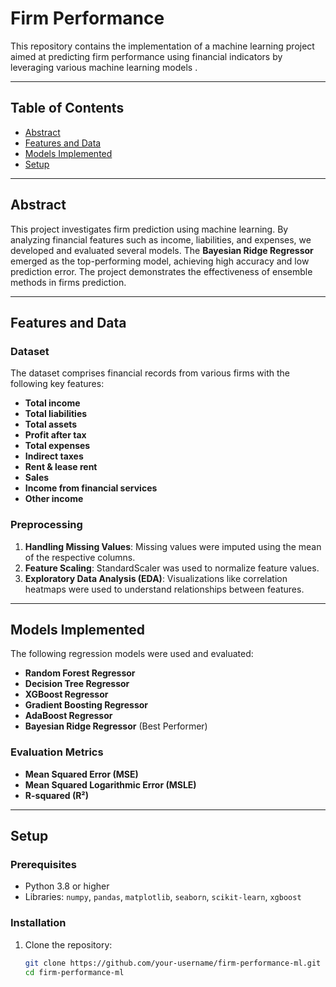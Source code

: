 # Firm Performance 

This repository contains the implementation of a machine learning project aimed at predicting firm performance using financial indicators by leveraging various machine learning models .

---

## Table of Contents

- [Abstract](#abstract)
- [Features and Data](#features-and-data)
- [Models Implemented](#models-implemented)
- [Setup](#setup)

---

## Abstract

This project investigates firm prediction using machine learning. By analyzing financial features such as income, liabilities, and expenses, we developed and evaluated several models. The **Bayesian Ridge Regressor** emerged as the top-performing model, achieving high accuracy and low prediction error. The project demonstrates the effectiveness of ensemble methods in firms prediction.

---

## Features and Data

### Dataset
The dataset comprises financial records from various firms with the following key features:
- **Total income**
- **Total liabilities**
- **Total assets**
- **Profit after tax**
- **Total expenses**
- **Indirect taxes**
- **Rent & lease rent**
- **Sales**
- **Income from financial services**
- **Other income**

### Preprocessing
1. **Handling Missing Values**: Missing values were imputed using the mean of the respective columns.
2. **Feature Scaling**: StandardScaler was used to normalize feature values.
3. **Exploratory Data Analysis (EDA)**: Visualizations like correlation heatmaps were used to understand relationships between features.

---

## Models Implemented

The following regression models were used and evaluated:
- **Random Forest Regressor** 
- **Decision Tree Regressor**
- **XGBoost Regressor**
- **Gradient Boosting Regressor**
- **AdaBoost Regressor**
- **Bayesian Ridge Regressor**  (Best Performer)

### Evaluation Metrics
- **Mean Squared Error (MSE)**
- **Mean Squared Logarithmic Error (MSLE)**
- **R-squared (R²)**

---

## Setup

### Prerequisites
- Python 3.8 or higher
- Libraries: `numpy`, `pandas`, `matplotlib`, `seaborn`, `scikit-learn`, `xgboost`

### Installation
1. Clone the repository:
   ```bash
   git clone https://github.com/your-username/firm-performance-ml.git
   cd firm-performance-ml
